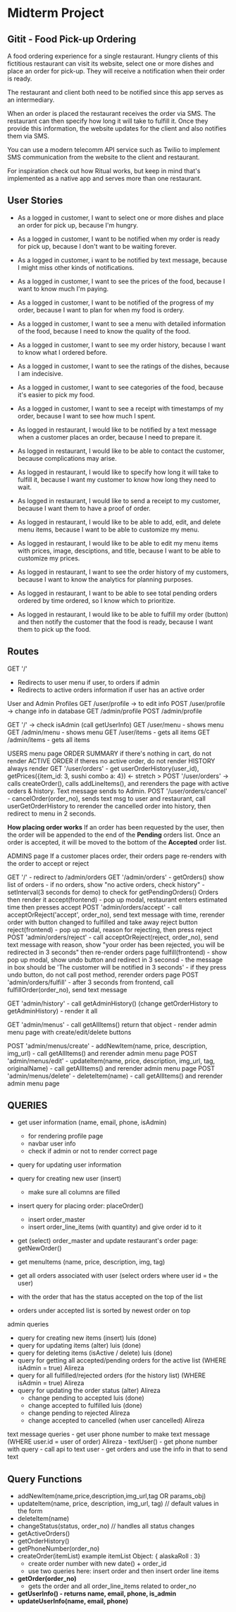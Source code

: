# Midterm Project

## Gitit - Food Pick-up Ordering

A food ordering experience for a single restaurant. Hungry clients of this fictitious restaurant can visit its website, select one or more dishes and place an order for pick-up. They will receive a notification when their order is ready.

The restaurant and client both need to be notified since this app serves as an intermediary.

When an order is placed the restaurant receives the order via SMS. The restaurant can then specify how long it will take to fulfill it. Once they provide this information, the website updates for the client and also notifies them via SMS.

You can use a modern telecomm API service such as Twilio to implement SMS communication from the website to the client and restaurant.

For inspiration check out how Ritual works, but keep in mind that's implemented as a native app and serves more than one restaurant.

## User Stories

- As a logged in customer, I want to select one or more dishes and place an order for pick up, because I'm hungry.
- As a logged in customer, I want to be notified when my order is ready for pick up, because I don't want to be waiting forever.
- As a logged in customer, i want to be notified by text message, because I might miss other kinds of notifications.
- As a logged in customer, I want to see the prices of the food, because I want to know much I'm paying.
- As a logged in customer, I want to be notified of the progress of my order, because I want to plan for when my food is ordery.
- As a logged in customer, I want to see a menu with detailed information of the food, because I need to know the quality of the food.
- As a logged in customer, I want to see my order history, because I want to know what I ordered before.
- As a logged in customer, I want to see the ratings of the dishes, because I am indecisive.
- As a logged in customer, I want to see categories of the food, because it's easier to pick my food.
- As a logged in customer, I want to see a receipt with timestamps of my order, because I want to see how much I spent.

- As logged in restaurant, I would like to be notified by a text message when a customer places an order, because I need to prepare it.
- As logged in restaurant, I would like to be able to contact the customer, because complications may arise.
- As logged in restaurant, I would like to specify how long it will take to fulfill it, because I want my customer to know how long they need to wait.
- As logged in restaurant, I would like to send a receipt to my customer, because I want them to have a proof of order.
- As logged in restaurant, I would like to be able to add, edit, and delete menu items, because I want to be able to customize my menu.
- As logged in restaurant, I would like to be able to edit my menu items with prices, image, desciptions, and title, because I want to be able to customize my prices.
- As logged in restaurant, I want to see the order history of my customers, because I want to know the analytics for planning purposes.
- As logged in restaurant, I want to be able to see total pending orders ordered by time ordered, so I know which to prioritize.
- As logged in restaurant, I would like to be able to fulfill my order (button) and then notify the customer that the food is ready, because I want them to pick up the food.

## Routes

GET '/'

- Redirects to user menu if user, to orders if admin
- Redirects to active orders information if user has an active order

User and Admin Profiles
GET /user/profile -> to edit info
POST /user/profile -> change info in database
GET /admin/profile
POST /admin/profile

GET '/' -> check isAdmin (call getUserInfo)
GET /user/menu - shows menu
GET /admin/menu - shows menu
GET /user/items - gets all items
GET /admin/items - gets all items

USERS menu page
ORDER SUMMARY if there's nothing in cart, do not render
ACTIVE ORDER  if theres no active order, do not render
HISTORY always render
GET '/user/orders' - get userOrderHistory(user_id), getPrices({item_id: 3, sushi combo a: 4}) <- stretch >
POST '/user/orders' -> calls createOrder(), calls addLineItems(), and rerenders the page with active orders & history. Text message sends to Admin. 
POST '/user/orders/cancel' - cancelOrder(order_no), sends text msg to user and restaurant, call userGetOrderHistory to rerender the cancelled order into history, then redirect to menu in 2 seconds.

**How placing order works**
If an order has been requested by the user, then the order will be appended to the end of the **Pending** orders list.
Once an order is accepted, it will be moved to the bottom of the **Accepted** order list.

ADMINS page
If a customer places order, their orders page re-renders with the order to accept or reject

GET '/' - redirect to /admin/orders
GET '/admin/orders' - getOrders() show list of orders - if no orders, show "no active orders, check history"
                    - setInterval(3 seconds for demo) to check for getPendingOrders() Orders then render it
                  accept(frontend) - pop up modal, restaurant enters estimated time then presses accept
POST 'admin/orders/accept' - call acceptOrReject('accept', order_no), send text message with time, rerender order with button changed to fulfilled and take away reject button
                  reject(frontend) - pop up modal, reason for rejecting, then press reject
POST 'admin/orders/reject' - call acceptOrReject(reject, order_no), send text message with reason, show "your order has been rejected, you will be redirected in 3 seconds" then re-render orders page
                  fulfill(frontend) - show pop up modal, show undo button and redirect in 3 seconsd
                                    - the message in box should be 'The customer will be notified in 3 seconds'
                                    - if they press undo button, do not call post method, rerender orders page
POST 'admin/orders/fulfill' - after 3 seconds from frontend, call fulfillOrder(order_no), send text message

GET 'admin/history' - call getAdminHistory() (change getOrderHistory to getAdminHistory)
                    - render it all 

GET 'admin/menus' - call getAllItems() return that object
                  - render admin menu page with create/edit/delete buttons

POST 'admin/menus/create' - addNewItem(name, price, description, img_url)
                          - call getAllItems() and rerender admin menu page
POST 'admin/menus/edit' - updateItem(name, price, description, img_url, tag, originalName)
                        - call getAllItems() and rerender admin menu page
POST 'admin/menus/delete' - deleteItem(name)
                          - call getAllItems() and rerender admin menu page

## QUERIES

- get user information (name, email, phone, isAdmin)

  - for rendering profile page
  - navbar user info
  - check if admin or not to render correct page

- query for updating user information

- query for creating new user (insert)

  - make sure all columns are filled

- insert query for placing order: placeOrder()

  - insert order_master
  - insert order_line_items (with quantity) and give order id to it

- get (select) order_master and update restaurant's order page: getNewOrder()

- get menuItems (name, price, description, img, tag)

- get all orders associated with user (select orders where user id = the user)
- with the order that has the status accepted on the top of the list
- orders under accepted list is sorted by newest order on top

admin queries

- query for creating new items (insert) luis (done)
- query for updating items (alter) luis (done)
- query for deleting items (isActive / delete) luis (done)
- query for getting all accepted/pending orders for the active list (WHERE isAdmin = true) Alireza
- query for all fulfilled/rejected orders (for the history list) (WHERE isAdmin = true) Alireza
- query for updating the order status (alter) Alireza
  - change pending to accepted luis (done)
  - change accepted to fulfilled luis (done)
  - change pending to rejected Alireza
  - change accepted to cancelled (when user cancelled) Alireza

text message queries - get user phone number to make text message (WHERE user.id = user of order) Alireza - textUser() - get phone number with query - call api to text user - get orders and use the info in that to send text

## Query Functions

- addNewItem(name,price,description,img_url,tag OR params_obj)
- updateItem(name, price, description, img_url, tag) // default values in the form
- deleteItem(name)
- changeStatus(status, order_no) // handles all status changes
- getActiveOrders()
- getOrderHistory()
- getPhoneNumber(order_no)
- createOrder(itemList) example itemList Object: { alaskaRoll : 3}
  - create order number with new date() + order_id
  - use two queries here: insert order and then insert order line items
- **getOrder(order_no)**
  - gets the order and all order_line_items related to order_no
- **getUserInfo() - returns name, email, phone, is_admin**
- **updateUserInfo(name, email, phone)**
